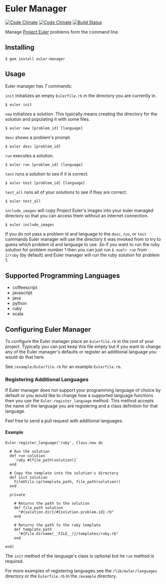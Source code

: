# Euler Manager

[![Code Climate](https://codeclimate.com/github/yaworsw/euler-manager.png)](https://codeclimate.com/github/yaworsw/euler-manager) [![Code Climate](https://codeclimate.com/github/yaworsw/euler-manager/coverage.png)](https://codeclimate.com/github/yaworsw/euler-manager) [![Build Status](https://travis-ci.org/yaworsw/euler-manager.svg?branch=master)](https://travis-ci.org/yaworsw/euler-manager)

Manage [Project Euler](https://projecteuler.net/) problems form the command line.

## Installing

    $ gem install euler-manager

## Usage

Euler manager has 7 commands:

`init` initializes an empty `Eulerfile.rb` in the directory you are currently
in.

    $ euler init

`new` initializes a solution.  This typically means creating the directory for
the solution and populating it with some files.

    $ euler new [problem_id] [language]

`desc` shows a problem's prompt.

    $ euler desc [problem_id]

`run` executes a solution.

    $ euler run [problem_id] [language]

`test` runs a solution to see if it is correct.

    $ euler test [problem_id] [language]

`test_all` runs all of your solutions to see if they are correct.

    $ euler test_all

`include_images` will copy Project Euler's images into your euler managed
directory so that you can access them without an Internet connection.

    $ euler include_images

If you do not pass a problem id and language to the `desc`, `run`, or `test`
commands Euler manager will use the directory it was invoked from to try to
guess which problem id and language to use.  So if you want to run the ruby
solution for problem number 1 then you can just run `$ euelr run` from `1/ruby`
(by default) and Euler manager will run the ruby solution for problem 1.

## Supported Programming Languages

- coffeescript
- javascript
- java
- python
- ruby
- scala

## Configuring Euler Manager

To configure the Euler manager place an `Eulerfile.rb` in the root of your
project.  Typically you can just keep this file empty but if you want to change
any of the Euler manager's defaults or register an additional language you would
do that here.

See `/example/Eulerfile.rb` for an example `Eulerfile.rb`.

### Registering Additional Languages

If Euler manager does not support your programming language of choice by default
or you would like to change how a supported language functions then you use the
`Euler.register_language` method.  This method accepts the name of the language
you are registering and a class definition for that language.

Feel free to send a pull request with additional languages.

#### Example

    Euler.register_language('ruby', Class.new do

      # Run the solution
      def run solution
        `ruby #{file_path(solution)}`
      end

      # Copy the template into the solution's directory
      def init solution
        FileUtils.cp(template_path, file_path(solution))
      end

      private

        # Returns the path to the solution
        def file_path solution
          "#{solution.dir}/#{solution.problem.id}.rb"
        end

        # Returns the path to the ruby template
        def template_path
          "#{File.dirname(__FILE__)}/templates/ruby.rb"
        end

    end)

The `init` method of the language's class is optional but he `run` method is
required.

For more examples of registering languages see the `/lib/euler/languages`
directory or the `Eulerfile.rb` in the `/example` directory.
